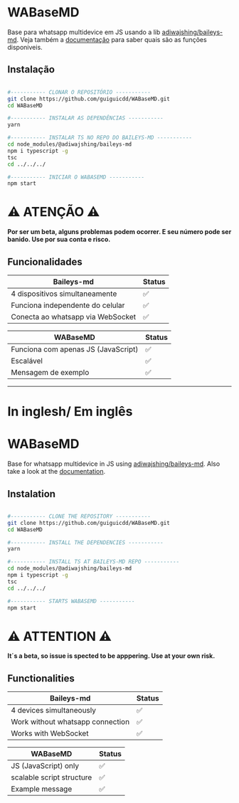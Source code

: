 # WABaseMD
Base para whatsapp multidevice em JS usando a lib [adiwajshing/baileys-md](https://github.com/adiwajshing/baileys/tree/multi-device). Veja também a [documentação](https://adiwajshing.github.io/Baileys/) para saber quais são as funções disponiveis.

## Instalação
```bash

#----------- CLONAR O REPOSITÓRIO -----------
git clone https://github.com/guiguicdd/WABaseMD.git
cd WABaseMD

#----------- INSTALAR AS DEPENDÊNCIAS -----------
yarn

#----------- INSTALAR TS NO REPO DO BAILEYS-MD -----------
cd node_modules/@adiwajshing/baileys-md
npm i typescript -g
tsc
cd ../../../

#----------- INICIAR O WABASEMD -----------
npm start

```

# ⚠ ATENÇÃO ⚠
<b> Por ser um beta, alguns problemas podem ocorrer. E seu número pode ser banido. Use por sua conta e risco. </b>

## Funcionalidades

| Baileys-md | Status |
| ------------- | ------------- |
| 4 dispositivos simultaneamente |✅|
| Funciona independente do celular |✅|
| Conecta ao whatsapp via WebSocket |✅|

| WABaseMD | Status |
| ------------- | ------------- |
| Funciona com apenas JS (JavaScript) |✅|
| Escalável |✅|
| Mensagem de exemplo |✅|

-------------------------------------
# In inglesh/ Em inglês

# WABaseMD
Base for whatsapp multidevice in JS using [adiwajshing/baileys-md](https://github.com/adiwajshing/baileys/tree/multi-device). Also take a look at the [documentation](https://adiwajshing.github.io/Baileys/).

## Instalation
```bash

#----------- CLONE THE REPOSITORY -----------
git clone https://github.com/guiguicdd/WABaseMD.git
cd WABaseMD

#----------- INSTALL THE DEPENDENCIES -----------
yarn

#----------- INSTALL TS AT BAILEYS-MD REPO -----------
cd node_modules/@adiwajshing/baileys-md
npm i typescript -g
tsc
cd ../../../

#----------- STARTS WABASEMD -----------
npm start

```

# ⚠ ATTENTION ⚠
<b> It´s a beta, so issue is spected to be apppering. Use at your own risk. </b>

## Functionalities

| Baileys-md | Status |
| ------------- | ------------- |
| 4 devices simultaneously |✅|
| Work without whatsapp connection  |✅|
| Works with WebSocket |✅|

| WABaseMD | Status |
| ------------- | ------------- |
| JS (JavaScript) only |✅|
| scalable script structure |✅|
| Example message |✅|
